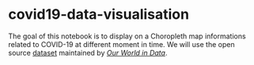 # covid19-data-visualisation

The goal of this notebook is to display on a Choropleth map informations related to COVID-19 at different moment in time.
We will use the open source [dataset](https://github.com/owid/covid-19-data/tree/master/public/data) maintained by [_Our World in Data_](https://ourworldindata.org/coronavirus).